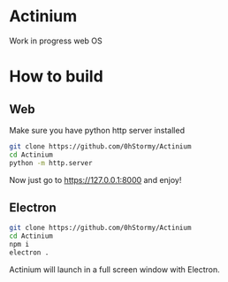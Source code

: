# Actinium

Work in progress web OS

# How to build

## Web

Make sure you have python http server installed

```bash
git clone https://github.com/0hStormy/Actinium
cd Actinium
python -m http.server
```

Now just go to https://127.0.0.1:8000 and enjoy!

## Electron

```bash
git clone https://github.com/0hStormy/Actinium
cd Actinium
npm i
electron .
```

Actinium will launch in a full screen window with Electron.